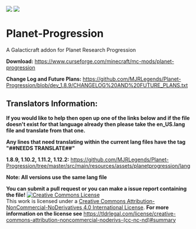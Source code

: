 [![](http://cf.way2muchnoise.eu/full_planet-progression_downloads.svg)](https://www.curseforge.com/minecraft/mc-mods/planet-progression) [![](http://cf.way2muchnoise.eu/versions/Minecraft_planet-progression_all.svg)](https://www.curseforge.com/minecraft/mc-mods/planet-progression)

# Planet-Progression
A Galacticraft addon for Planet Research Progression

**Download:** https://www.curseforge.com/minecraft/mc-mods/planet-progression

**Change Log and Future Plans:** https://github.com/MJRLegends/Planet-Progression/blob/dev_1.8.9/CHANGELOG%20AND%20FUTURE_PLANS.txt

## Translators Information:

**If you would like to help then open up one of the links below and if the file doesn't exist for that language already then please take the en_US.lang file and translate from that one.**

**Any lines that need translating within the current lang files have the tag "##NEEDS TRANSLATE##"**

**1.8.9, 1.10.2, 1.11.2, 1.12.2:**
https://github.com/MJRLegends/Planet-Progression/tree/master/src/main/resources/assets/planetprogression/lang

**Note: All versions use the same lang file**

**You can submit a pull request or you can make a issue report containing the file!**
<a rel="license" href="http://creativecommons.org/licenses/by-nc-nd/4.0/"><img alt="Creative Commons License" style="border-width:0" src="https://i.creativecommons.org/l/by-nc-nd/4.0/88x31.png" /></a><br />This work is licensed under a <a rel="license" href="http://creativecommons.org/licenses/by-nc-nd/4.0/">Creative Commons Attribution-NonCommercial-NoDerivatives 4.0 International License</a>. **For more information on the license see** https://tldrlegal.com/license/creative-commons-attribution-noncommercial-noderivs-(cc-nc-nd)#summary
